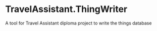 # TravelAssistant.ThingWriter
A tool for Travel Assistant diploma project to write the things database
